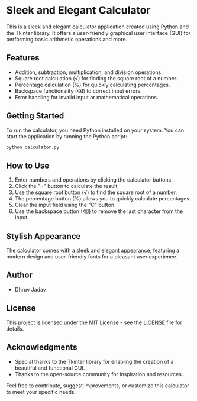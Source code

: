 # Sleek and Elegant Calculator

This is a sleek and elegant calculator application created using Python and the Tkinter library. It offers a user-friendly graphical user interface (GUI) for performing basic arithmetic operations and more.

## Features

- Addition, subtraction, multiplication, and division operations.
- Square root calculation (√) for finding the square root of a number.
- Percentage calculation (%) for quickly calculating percentages.
- Backspace functionality (⌫) to correct input errors.
- Error handling for invalid input or mathematical operations.

## Getting Started

To run the calculator, you need Python installed on your system. You can start the application by running the Python script:

```bash
python calculator.py
```

## How to Use

1. Enter numbers and operations by clicking the calculator buttons.
2. Click the "=" button to calculate the result.
3. Use the square root button (√) to find the square root of a number.
4. The percentage button (%) allows you to quickly calculate percentages.
5. Clear the input field using the "C" button.
6. Use the backspace button (⌫) to remove the last character from the input.

## Stylish Appearance

The calculator comes with a sleek and elegant appearance, featuring a modern design and user-friendly fonts for a pleasant user experience.

## Author

- Dhruv Jadav

## License

This project is licensed under the MIT License - see the [LICENSE](LICENSE) file for details.

## Acknowledgments

- Special thanks to the Tkinter library for enabling the creation of a beautiful and functional GUI.
- Thanks to the open-source community for inspiration and resources.

Feel free to contribute, suggest improvements, or customize this calculator to meet your specific needs.
